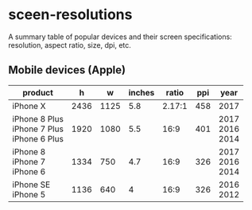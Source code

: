 # sceen-resolutions
A summary table of popular devices and their screen specifications: resolution, aspect ratio, size, dpi, etc.

## Mobile devices (Apple)

| product                                                     | h    | w    | inches  | ratio  | ppi | year                   |
| ----------------------------------------------------------- | ---- | -----| ------- | ------ | --- | ---------------------- |
| iPhone Х                                                    | 2436 | 1125 | 5.8     | 2.17:1 | 458 | 2017                   |
| iPhone 8 Plus<br> iPhone 7 Plus<br> iPhone 6 Plus           | 1920 | 1080 | 5.5     | 16:9   | 401 | 2017<br> 2016<br> 2014 |
| iPhone 8<br> iPhone 7<br> iPhone 6                          | 1334 | 750  | 4.7     | 16:9   | 326 | 2017<br> 2016<br> 2014 |
| iPhone SE<br> iPhone 5<br>                                  | 1136 | 640  | 4       | 16:9   | 326 | 2016<br> 2012          |
